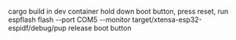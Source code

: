cargo build in dev container
hold down boot button, press reset, 
run espflash flash --port COM5 --monitor target/xtensa-esp32-espidf/debug/pup
release boot button
